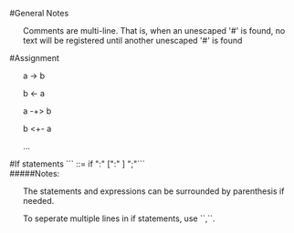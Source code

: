 #General Notes
<ul> Comments are multi-line. That is, when an unescaped '#' is found, no text will be registered until another unescaped '#' is found</ul>
#Assignment
<ul>a -> b</ul>
<ul>b <- a</ul>
<ul>a -+> b</ul>
<ul>b <+- a</ul>
<ul>...</ul>
#If statements
```<if_statement> ::= if <expression> ":" <statement(s) if true> [":" <statement(s) if false>] ";"```<br>
#####Notes:
<ul>The statements and expressions can be surrounded by parenthesis if needed.</ul>
<ul>To seperate multiple lines in if statements, use ``,``.</ul>